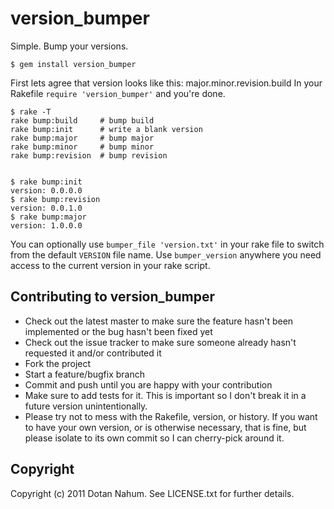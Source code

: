 version_bumper
==============

Simple. Bump your versions.

    $ gem install version_bumper

First lets agree that version looks like this: major.minor.revision.build
In your Rakefile `require 'version_bumper'` and you're done.
  
    $ rake -T
    rake bump:build     # bump build
    rake bump:init      # write a blank version
    rake bump:major     # bump major
    rake bump:minor     # bump minor
    rake bump:revision  # bump revision
    
    
    $ rake bump:init
    version: 0.0.0.0
    $ rake bump:revision
    version: 0.0.1.0
    $ rake bump:major
    version: 1.0.0.0

You can optionally use `bumper_file 'version.txt'` in your rake file to switch from the default `VERSION` file name.
Use `bumper_version` anywhere you need access to the current version in your rake script.

Contributing to version_bumper
------------------------------
 
* Check out the latest master to make sure the feature hasn't been implemented or the bug hasn't been fixed yet
* Check out the issue tracker to make sure someone already hasn't requested it and/or contributed it
* Fork the project
* Start a feature/bugfix branch
* Commit and push until you are happy with your contribution
* Make sure to add tests for it. This is important so I don't break it in a future version unintentionally.
* Please try not to mess with the Rakefile, version, or history. If you want to have your own version, or is otherwise necessary, that is fine, but please isolate to its own commit so I can cherry-pick around it.

Copyright
---------

Copyright (c) 2011 Dotan Nahum. See LICENSE.txt for
further details.

